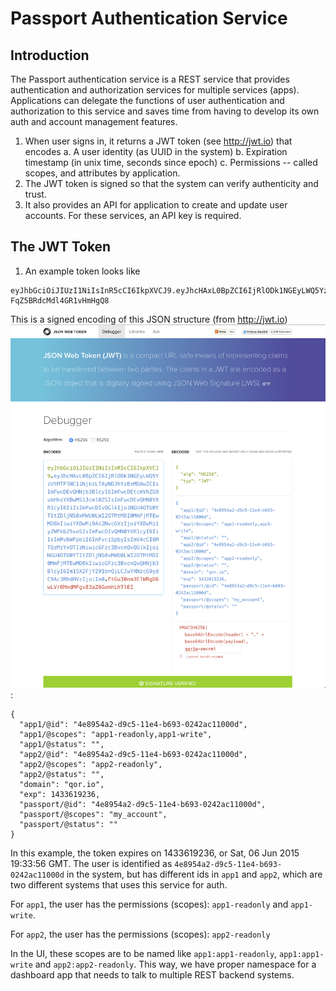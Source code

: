 # Passport Authentication Service


## Introduction

The Passport authentication service is a REST service that provides authentication and authorization services
for multiple services (apps).  Applications can delegate the functions of user authentication and authorization
to this service and saves time from having to develop its own auth and account management features.

1. When user signs in, it returns a JWT token (see http://jwt.io) that encodes
  a. A user identity (as UUID in the system)
  b. Expiration timestamp (in unix time, seconds since epoch)
  c. Permissions -- called scopes, and attributes by application.
2. The JWT token is signed so that the system can verify authenticity and trust.
3. It also provides an API for application to create and update user accounts.  For these services,
an API key is required.

## The JWT Token

1. An example token looks like

```
eyJhbGciOiJIUzI1NiIsInR5cCI6IkpXVCJ9.eyJhcHAxL0BpZCI6IjRlODk1NGEyLWQ5YzUtMTFlNC1iNjkzLTAyNDJhYzExMDAwZCIsImFwcDEvQHNjb3BlcyI6ImFwcDEtcmVhZG9ubHksYXBwMS13cml0ZSIsImFwcDEvQHN0YXR1cyI6IiIsImFwcDIvQGlkIjoiNGU4OTU0YTItZDljNS0xMWU0LWI2OTMtMDI0MmFjMTEwMDBkIiwiYXBwMi9Ac2NvcGVzIjoiYXBwMi1yZWFkb25seSIsImFwcDIvQHN0YXR1cyI6IiIsImRvbWFpbiI6InFvci5pbyIsImV4cCI6MTQzMzYyMDA5NywicGFzc3BvcnQvQGlkIjoiNGU4OTU0YTItZDljNS0xMWU0LWI2OTMtMDI0MmFjMTEwMDBkIiwicGFzc3BvcnQvQHNjb3BlcyI6Im15X2FjY291bnQiLCJwYXNzcG9ydC9Ac3RhdHVzIjoiIn0.jkgSQQb2GzpKTXM7UpKA-FqZ5BRdcMdl4GR1vHmHgQ8
```

This is a signed encoding of this JSON structure (from http://jwt.io) ![jwt_screen1](/auth/images/jwt1.png):

```
{
  "app1/@id": "4e8954a2-d9c5-11e4-b693-0242ac11000d",
  "app1/@scopes": "app1-readonly,app1-write",
  "app1/@status": "",
  "app2/@id": "4e8954a2-d9c5-11e4-b693-0242ac11000d",
  "app2/@scopes": "app2-readonly",
  "app2/@status": "",
  "domain": "qor.io",
  "exp": 1433619236,
  "passport/@id": "4e8954a2-d9c5-11e4-b693-0242ac11000d",
  "passport/@scopes": "my_account",
  "passport/@status": ""
}
```
In this example, the token expires on 1433619236, or Sat, 06 Jun 2015 19:33:56 GMT.
The user is identified as `4e8954a2-d9c5-11e4-b693-0242ac11000d` in the system, but has different ids in `app1` and `app2`, which are two different systems that uses this service for auth.

For `app1`, the user has the permissions (scopes): `app1-readonly` and `app1-write`.

For `app2`, the user has the permissions (scopes): `app2-readonly`

In the UI, these scopes are to be named like `app1:app1-readonly`, `app1:app1-write` and `app2:app2-readonly`.
This way, we have proper namespace for a dashboard app that needs to talk to multiple REST backend systems.

